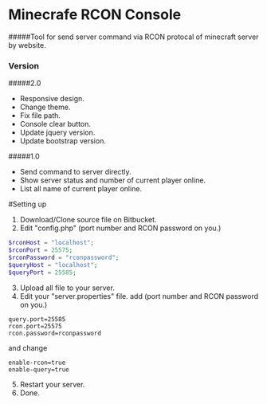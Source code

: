 # Minecrafe RCON Console
#####Tool for send server command via RCON protocal of minecraft server by website.

### Version

#####2.0
* Responsive design.
* Change theme.
* Fix file path.
* Console clear button.
* Update jquery version.
* Update bootstrap version.

#####1.0
* Send command to server directly.
* Show server status and number of current player online.
* List all name of current player online.

#Setting up
1. Download/Clone source file on Bitbucket.
2. Edit "config.php" (port number and RCON password on you.)
```php
$rconHost = "localhost";
$rconPort = 25575;
$rconPassword = "rconpassword";
$queryHost = "localhost";
$queryPort = 25585;
```
3. Upload all file to your server.
4. Edit your "server.properties" file.
add (port number and RCON password on you.)
```
query.port=25585
rcon.port=25575
rcon.password=rconpassword
```
and change
```
enable-rcon=true
enable-query=true
```
5. Restart your server.
6. Done.
